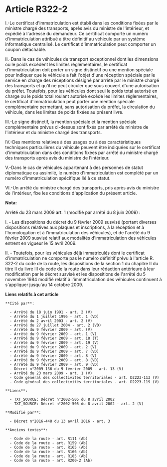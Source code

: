 # Article R322-2

I.-Le certificat d'immatriculation est établi dans les conditions fixées par le ministre chargé des transports, après avis du
ministre de l'intérieur, et expédié à l'adresse du demandeur. Ce certificat comporte un numéro d'immatriculation attribué à
titre définitif au véhicule par un système informatique centralisé. Le certificat d'immatriculation peut comporter un coupon
détachable. 

II.-Dans le cas de véhicules de transport exceptionnel dont les dimensions ou le poids excèdent les limites réglementaires,
le certificat d'immatriculation doit porter un signe distinctif ou une mention spéciale pour indiquer que le véhicule a fait
l'objet d'une réception spéciale par               le service en charge des réceptions désigné par arrêté par le ministre
chargé des transports et qu'il ne peut circuler que sous couvert d'une autorisation du préfet. Toutefois, pour les véhicules
dont seul le poids total autorisé en charge ou le poids total roulant autorisé excède les limites réglementaires, le
certificat d'immatriculation peut porter une mention spéciale complémentaire permettant, sans autorisation du préfet, la
circulation du véhicule, dans les limites de poids fixées au présent livre. 

III.-Le signe distinctif, la mention spéciale et la mention spéciale complémentaire prévus ci-dessus sont fixés par arrêté du
ministre de l'intérieur et du ministre chargé des transports. 

IV.-Des mentions relatives à des usages ou à des caractéristiques techniques particulières du véhicule peuvent être indiquées
sur le certificat d'immatriculation dans des conditions fixées par arrêté du ministre chargé des transports après avis du
ministre de l'intérieur. 

V.-Dans le cas de véhicules appartenant à des personnes de statut diplomatique ou assimilé, le numéro d'immatriculation est
complété par un numéro d'immatriculation spécifique lié à ce statut. 

VI.-Un arrêté du ministre chargé des transports, pris après avis du ministre de l'intérieur, fixe les conditions
d'application du présent article.

**Nota:**

Arrêté du 23 mars 2009 art. 1 (modifié par arrêté du 8 juin 2009) : 

I. - Les dispositions du décret du 9 février 2009 susvisé (portant diverses dispositions relatives aux plaques et
inscriptions, à la réception et à l'homologation et à l'immatriculation des véhicules), et de l'arrêté du 9 février 2009
susvisé relatif aux modalités d'immatriculation des véhicules entrent en vigueur le 15 avril 2009.

II. - Toutefois, pour les véhicules déjà immatriculés dont le certificat d'immatriculation ne comporte pas le numéro
définitif prévu à l'article R. 322-2 du code de la route, les dispositions de la section 1 du chapitre II du titre II du
livre III du code de la route dans leur rédaction antérieure à leur modification par le décret susvisé et les dispositions de
l'arrêté du 5 novembre 1984 modifié relatif à l'immatriculation des véhicules continuent à s'appliquer jusqu'au 14 octobre
2009.

**Liens relatifs à cet article**

	**Cité par**:

	  - Arrêté du 18 juin 1991 - art. 2 (V)
	  - Arrêté du 1 juillet 1996 - art. 1 (VD)
	  - Arrêté du 2 avril 2003 - art. 2 (V)
	  - Arrêté du 27 juillet 2004 - art. 2 (VD)
	  - Arrêté du 9 février 2009 - art. (V)
	  - Arrêté du 9 février 2009 - art. 1 (V)
	  - Arrêté du 9 février 2009 - art. 18 (T)
	  - Arrêté du 9 février 2009 - art. 19 (V)
	  - Arrêté du 9 février 2009 - art. 2 (V)
	  - Arrêté du 9 février 2009 - art. 7 (VD)
	  - Arrêté du 9 février 2009 - art. 8 (V)
	  - Arrêté du 9 février 2009 - art. 8 (VD)
	  - Arrêté du 9 février 2009 - art. 9 (VD)
	  - Décret n°2009-136 du 9 février 2009 - art. 13 (V)
	  - Arrêté du 23 mars 2009 - art. 1 (V)
	  - Code général des collectivités territoriales - art. D2223-113 (V)
	  - Code général des collectivités territoriales - art. D2223-119 (V)

	**Liens**:

	  - TXT_SOURCE: Décret n°2002-505 du 8 avril 2002
	  - TXT_SOURCE: Décret n°2002-505 du 8 avril 2002 - art. 2 (V)

	**Modifié par**:

	  - Décret n°2016-448 du 13 avril 2016 - art. 3

	**Anciens textes**:

	  - Code de la route - art. R111 (Ab)
	  - Code de la route - art. R159 (Ab)
	  - Code de la route - art. R165 (Ab)
	  - Code de la route - art. R166 (Ab)
	  - Code de la route - art. R185 (Ab)
	  - Code de la route - art. R200-2 (Ab)
